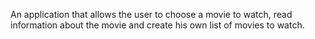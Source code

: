 An application that allows the user to choose a movie to watch, read information about the movie and create his own list of movies to watch.
